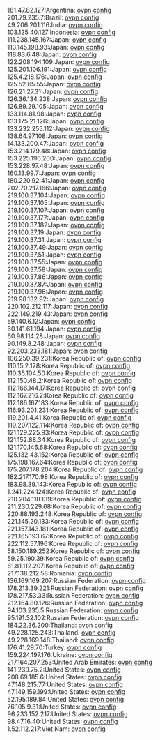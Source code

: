 181.47.82.127:Argentina: [ovpn config](vpn/181_47_82_127.ovpn)  
201.79.235.7:Brazil: [ovpn config](vpn/201_79_235_7.ovpn)  
49.206.201.116:India: [ovpn config](vpn/49_206_201_116.ovpn)  
103.125.40.127:Indonesia: [ovpn config](vpn/103_125_40_127.ovpn)  
111.238.145.167:Japan: [ovpn config](vpn/111_238_145_167.ovpn)  
113.145.198.93:Japan: [ovpn config](vpn/113_145_198_93.ovpn)  
118.83.6.48:Japan: [ovpn config](vpn/118_83_6_48.ovpn)  
122.208.194.109:Japan: [ovpn config](vpn/122_208_194_109.ovpn)  
125.201.106.191:Japan: [ovpn config](vpn/125_201_106_191.ovpn)  
125.4.218.176:Japan: [ovpn config](vpn/125_4_218_176.ovpn)  
125.52.65.55:Japan: [ovpn config](vpn/125_52_65_55.ovpn)  
126.21.27.31:Japan: [ovpn config](vpn/126_21_27_31.ovpn)  
126.36.134.238:Japan: [ovpn config](vpn/126_36_134_238.ovpn)  
126.89.29.105:Japan: [ovpn config](vpn/126_89_29_105.ovpn)  
133.114.81.98:Japan: [ovpn config](vpn/133_114_81_98.ovpn)  
133.175.21.126:Japan: [ovpn config](vpn/133_175_21_126.ovpn)  
133.232.255.112:Japan: [ovpn config](vpn/133_232_255_112.ovpn)  
138.64.97.108:Japan: [ovpn config](vpn/138_64_97_108.ovpn)  
14.133.200.47:Japan: [ovpn config](vpn/14_133_200_47.ovpn)  
153.214.179.48:Japan: [ovpn config](vpn/153_214_179_48.ovpn)  
153.225.196.200:Japan: [ovpn config](vpn/153_225_196_200.ovpn)  
153.228.97.48:Japan: [ovpn config](vpn/153_228_97_48.ovpn)  
160.13.99.7:Japan: [ovpn config](vpn/160_13_99_7.ovpn)  
180.220.92.41:Japan: [ovpn config](vpn/180_220_92_41.ovpn)  
202.70.217.166:Japan: [ovpn config](vpn/202_70_217_166.ovpn)  
219.100.37.104:Japan: [ovpn config](vpn/219_100_37_104.ovpn)  
219.100.37.105:Japan: [ovpn config](vpn/219_100_37_105.ovpn)  
219.100.37.107:Japan: [ovpn config](vpn/219_100_37_107.ovpn)  
219.100.37.177:Japan: [ovpn config](vpn/219_100_37_177.ovpn)  
219.100.37.182:Japan: [ovpn config](vpn/219_100_37_182.ovpn)  
219.100.37.19:Japan: [ovpn config](vpn/219_100_37_19.ovpn)  
219.100.37.31:Japan: [ovpn config](vpn/219_100_37_31.ovpn)  
219.100.37.49:Japan: [ovpn config](vpn/219_100_37_49.ovpn)  
219.100.37.51:Japan: [ovpn config](vpn/219_100_37_51.ovpn)  
219.100.37.55:Japan: [ovpn config](vpn/219_100_37_55.ovpn)  
219.100.37.58:Japan: [ovpn config](vpn/219_100_37_58.ovpn)  
219.100.37.86:Japan: [ovpn config](vpn/219_100_37_86.ovpn)  
219.100.37.87:Japan: [ovpn config](vpn/219_100_37_87.ovpn)  
219.100.37.96:Japan: [ovpn config](vpn/219_100_37_96.ovpn)  
219.98.132.92:Japan: [ovpn config](vpn/219_98_132_92.ovpn)  
220.102.212.117:Japan: [ovpn config](vpn/220_102_212_117.ovpn)  
222.149.219.43:Japan: [ovpn config](vpn/222_149_219_43.ovpn)  
59.140.6.12:Japan: [ovpn config](vpn/59_140_6_12.ovpn)  
60.141.61.194:Japan: [ovpn config](vpn/60_141_61_194.ovpn)  
60.98.114.28:Japan: [ovpn config](vpn/60_98_114_28.ovpn)  
90.149.8.248:Japan: [ovpn config](vpn/90_149_8_248.ovpn)  
92.203.233.181:Japan: [ovpn config](vpn/92_203_233_181.ovpn)  
106.250.39.231:Korea Republic of: [ovpn config](vpn/106_250_39_231.ovpn)  
110.15.2.128:Korea Republic of: [ovpn config](vpn/110_15_2_128.ovpn)  
110.35.104.50:Korea Republic of: [ovpn config](vpn/110_35_104_50.ovpn)  
112.150.48.2:Korea Republic of: [ovpn config](vpn/112_150_48_2.ovpn)  
112.166.144.17:Korea Republic of: [ovpn config](vpn/112_166_144_17.ovpn)  
112.167.216.2:Korea Republic of: [ovpn config](vpn/112_167_216_2.ovpn)  
112.186.167.183:Korea Republic of: [ovpn config](vpn/112_186_167_183.ovpn)  
116.93.201.231:Korea Republic of: [ovpn config](vpn/116_93_201_231.ovpn)  
119.201.4.41:Korea Republic of: [ovpn config](vpn/119_201_4_41.ovpn)  
119.207.122.114:Korea Republic of: [ovpn config](vpn/119_207_122_114.ovpn)  
121.129.225.93:Korea Republic of: [ovpn config](vpn/121_129_225_93.ovpn)  
121.152.88.34:Korea Republic of: [ovpn config](vpn/121_152_88_34.ovpn)  
121.170.146.68:Korea Republic of: [ovpn config](vpn/121_170_146_68.ovpn)  
125.132.43.152:Korea Republic of: [ovpn config](vpn/125_132_43_152.ovpn)  
175.198.167.64:Korea Republic of: [ovpn config](vpn/175_198_167_64.ovpn)  
175.207.178.204:Korea Republic of: [ovpn config](vpn/175_207_178_204.ovpn)  
182.217.170.98:Korea Republic of: [ovpn config](vpn/182_217_170_98.ovpn)  
183.98.39.143:Korea Republic of: [ovpn config](vpn/183_98_39_143.ovpn)  
1.241.224.124:Korea Republic of: [ovpn config](vpn/1_241_224_124.ovpn)  
210.204.118.139:Korea Republic of: [ovpn config](vpn/210_204_118_139.ovpn)  
211.230.229.68:Korea Republic of: [ovpn config](vpn/211_230_229_68.ovpn)  
220.88.193.248:Korea Republic of: [ovpn config](vpn/220_88_193_248.ovpn)  
221.145.20.133:Korea Republic of: [ovpn config](vpn/221_145_20_133.ovpn)  
221.157.143.181:Korea Republic of: [ovpn config](vpn/221_157_143_181.ovpn)  
221.165.193.67:Korea Republic of: [ovpn config](vpn/221_165_193_67.ovpn)  
222.112.57.196:Korea Republic of: [ovpn config](vpn/222_112_57_196.ovpn)  
58.150.189.252:Korea Republic of: [ovpn config](vpn/58_150_189_252.ovpn)  
59.25.190.39:Korea Republic of: [ovpn config](vpn/59_25_190_39.ovpn)  
61.81.112.207:Korea Republic of: [ovpn config](vpn/61_81_112_207.ovpn)  
217.138.212.58:Romania: [ovpn config](vpn/217_138_212_58.ovpn)  
136.169.169.207:Russian Federation: [ovpn config](vpn/136_169_169_207.ovpn)  
178.213.39.221:Russian Federation: [ovpn config](vpn/178_213_39_221.ovpn)  
178.217.53.33:Russian Federation: [ovpn config](vpn/178_217_53_33.ovpn)  
212.164.80.126:Russian Federation: [ovpn config](vpn/212_164_80_126.ovpn)  
94.103.235.5:Russian Federation: [ovpn config](vpn/94_103_235_5.ovpn)  
95.191.32.102:Russian Federation: [ovpn config](vpn/95_191_32_102.ovpn)  
184.22.36.200:Thailand: [ovpn config](vpn/184_22_36_200.ovpn)  
49.228.125.243:Thailand: [ovpn config](vpn/49_228_125_243.ovpn)  
49.228.169.148:Thailand: [ovpn config](vpn/49_228_169_148.ovpn)  
176.41.29.70:Turkey: [ovpn config](vpn/176_41_29_70.ovpn)  
159.224.197.176:Ukraine: [ovpn config](vpn/159_224_197_176.ovpn)  
217.164.207.253:United Arab Emirates: [ovpn config](vpn/217_164_207_253.ovpn)  
141.239.75.2:United States: [ovpn config](vpn/141_239_75_2.ovpn)  
208.69.185.6:United States: [ovpn config](vpn/208_69_185_6.ovpn)  
47.148.215.77:United States: [ovpn config](vpn/47_148_215_77.ovpn)  
47.149.159.199:United States: [ovpn config](vpn/47_149_159_199.ovpn)  
52.195.189.84:United States: [ovpn config](vpn/52_195_189_84.ovpn)  
76.105.9.31:United States: [ovpn config](vpn/76_105_9_31.ovpn)  
96.233.152.217:United States: [ovpn config](vpn/96_233_152_217.ovpn)  
98.47.16.40:United States: [ovpn config](vpn/98_47_16_40.ovpn)  
1.52.112.217:Viet Nam: [ovpn config](vpn/1_52_112_217.ovpn)  
